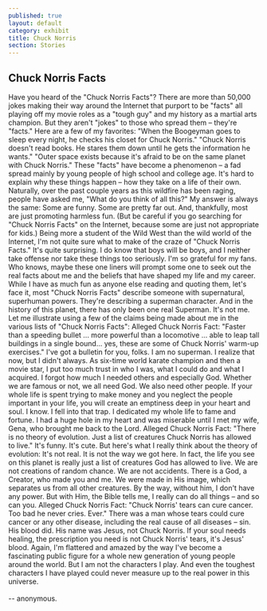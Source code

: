 ```yaml
---
published: true
layout: default
category: exhibit
title: Chuck Norris
section: Stories
---
```


## Chuck Norris Facts

Have you heard of the "Chuck Norris Facts"?
There are more than 50,000 jokes making their way around the Internet that purport to be "facts" all playing off my movie roles as a "tough guy" and my history as a martial arts champion. But they aren't "jokes" to those who spread them – they're "facts."
Here are a few of my favorites:
"When the Boogeyman goes to sleep every night, he checks his closet for Chuck Norris."
"Chuck Norris doesn't read books. He stares them down until he gets the information he wants."
"Outer space exists because it's afraid to be on the same planet with Chuck Norris."
These "facts" have become a phenomenon – a fad spread mainly by young people of high school and college age. It's hard to explain why these things happen – how they take on a life of their own.
Naturally, over the past couple years as this wildfire has been raging, people have asked me, "What do you think of all this?"
My answer is always the same: Some are funny. Some are pretty far out. And, thankfully, most are just promoting harmless fun. (But be careful if you go searching for "Chuck Norris Facts" on the Internet, because some are just not appropriate for kids.)
Being more a student of the Wild West than the wild world of the Internet, I'm not quite sure what to make of the craze of "Chuck Norris Facts." It's quite surprising. I do know that boys will be boys, and I neither take offense nor take these things too seriously. I'm so grateful for my fans. Who knows, maybe these one liners will prompt some one to seek out the real facts about me and the beliefs that have shaped my life and my career.
While I have as much fun as anyone else reading and quoting them, let's face it, most "Chuck Norris Facts" describe someone with supernatural, superhuman powers. They're describing a superman character. And in the history of this planet, there has only been one real Superman. It's not me.
Let me illustrate using a few of the claims being made about me in the various lists of "Chuck Norris Facts":
Alleged Chuck Norris Fact: "Faster than a speeding bullet ... more powerful than a locomotive ... able to leap tall buildings in a single bound... yes, these are some of Chuck Norris' warm-up exercises."
I've got a bulletin for you, folks. I am no superman. I realize that now, but I didn't always. As six-time world karate champion and then a movie star, I put too much trust in who I was, what I could do and what I acquired. I forgot how much I needed others and especially God. Whether we are famous or not, we all need God. We also need other people.
If your whole life is spent trying to make money and you neglect the people important in your life, you will create an emptiness deep in your heart and soul. I know. I fell into that trap. I dedicated my whole life to fame and fortune. I had a huge hole in my heart and was miserable until I met my wife, Gena, who brought me back to the Lord.
Alleged Chuck Norris Fact: "There is no theory of evolution. Just a list of creatures Chuck Norris has allowed to live." It's funny. It's cute. But here's what I really think about the theory of evolution: It's not real. It is not the way we got here. In fact, the life you see on this planet is really just a list of creatures God has allowed to live. We are not creations of random chance. We are not accidents. There is a God, a Creator, who made you and me. We were made in His image, which separates us from all other creatures.
By the way, without him, I don't have any power. But with Him, the Bible tells me, I really can do all things – and so can you.
Alleged Chuck Norris Fact: "Chuck Norris' tears can cure cancer. Too bad he never cries. Ever."
There was a man whose tears could cure cancer or any other disease, including the real cause of all diseases – sin. His blood did. His name was Jesus, not Chuck Norris.
If your soul needs healing, the prescription you need is not Chuck Norris' tears, it's Jesus' blood.
Again, I'm flattered and amazed by the way I've become a fascinating public figure for a whole new generation of young people around the world. But I am not the characters I play. And even the toughest characters I have played could never measure up to the real power in this universe.
<br><br>
-- anonymous.
